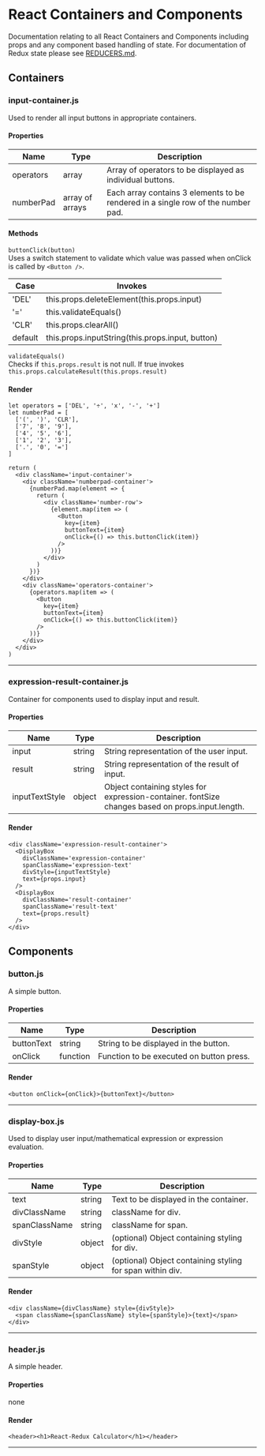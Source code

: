 # React Containers and Components  
Documentation relating to all React Containers and Components including props and any component based handling of state. For documentation of Redux state please see [REDUCERS.md](REDUCERS.md).  

## Containers    

### input-container.js  
Used to render all input buttons in appropriate containers.  

#### Properties  
|Name|Type|Description|
|-|-|-|
|operators|array|Array of operators to be displayed as individual buttons.|
|numberPad|array of arrays|Each array contains 3 elements to be rendered in a single row of the number pad.|

#### Methods
`buttonClick(button)`  
Uses a switch statement to validate which value was passed when onClick is called by `<Button />`.  

|Case|Invokes|
|----|-------|
|'DEL'|this.props.deleteElement(this.props.input)|
|'='|this.validateEquals()|
|'CLR'|this.props.clearAll()|
|default|this.props.inputString(this.props.input, button)|

`validateEquals()`  
Checks if `this.props.result` is not null. If true invokes `this.props.calculateResult(this.props.result)`  


#### Render  
    let operators = ['DEL', '÷', 'x', '-', '+']
    let numberPad = [
      ['(', ')', 'CLR'],
      ['7', '8', '9'],
      ['4', '5', '6'],
      ['1', '2', '3'],
      ['.', '0', '=']
    ]

    return (
      <div className='input-container'>
        <div className='numberpad-container'>
          {numberPad.map(element => {
            return (
              <div className='number-row'>
                {element.map(item => (
                  <Button
                    key={item}
                    buttonText={item}
                    onClick={() => this.buttonClick(item)}
                  />
                ))}
              </div>
            )
          })}
        </div>
        <div className='operators-container'>
          {operators.map(item => (
            <Button
              key={item}
              buttonText={item}
              onClick={() => this.buttonClick(item)}
            />
          ))}
        </div>
      </div>
    )

___  

### expression-result-container.js  
Container for components used to display input and result.  

#### Properties  
|Name|Type|Description|
|-|-|-|
|input|string|String representation of the user input.|
|result|string|String representation of the result of input.|
|inputTextStyle|object|Object containing styles for expression-container. fontSize changes based on props.input.length.|

#### Render  
    <div className='expression-result-container'>
      <DisplayBox
        divClassName='expression-container'
        spanClassName='expression-text'
        divStyle={inputTextStyle}
        text={props.input}
      />
      <DisplayBox
        divClassName='result-container'
        spanClassName='result-text'
        text={props.result}
      />
    </div>

## Components

### button.js  
A simple button.

#### Properties  
|Name|Type|Description|
|-|-|-|
|buttonText|string|String to be displayed in the button.|
|onClick|function|Function to be executed on button press.|

#### Render  
`<button onClick={onClick}>{buttonText}</button>`  

___  

### display-box.js  
Used to display user input/mathematical expression or expression evaluation.  

#### Properties  
|Name|Type|Description|
|-|-|-|
|text|string|Text to be displayed in the container.|
|divClassName|string|className for div.|
|spanClassName|string|className for span.|
|divStyle|object|(optional) Object containing styling for div.|
|spanStyle|object|(optional) Object containing styling for span within div.|

#### Render  
    <div className={divClassName} style={divStyle}>
      <span className={spanClassName} style={spanStyle}>{text}</span>
    </div>
___  

### header.js  
A simple header.  

#### Properties  
none

#### Render  
`<header><h1>React-Redux Calculator</h1></header>`  

___  
